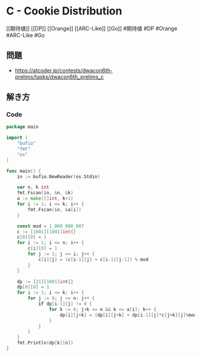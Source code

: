 # C - Cookie Distribution
[[期待値]] [[DP]] [[Orange]] [[ARC-Like]] [[Go]]
#期待値 #DP #Orange #ARC-Like #Go 

## 問題
- https://atcoder.jp/contests/dwacon6th-prelims/tasks/dwacon6th_prelims_c

## 解き方
### Code
```go
package main

import (
	"bufio"
	"fmt"
	"os"
)

func main() {
	in := bufio.NewReader(os.Stdin)

	var n, k int
	fmt.Fscan(in, &n, &k)
	a := make([]int, k+1)
	for i := 1; i <= k; i++ {
		fmt.Fscan(in, &a[i])
	}

	const mod = 1_000_000_007
	c := [1001][1001]int{}
	c[0][0] = 1
	for i := 1; i <= n; i++ {
		c[i][0] = 1
		for j := 1; j <= i; j++ {
			c[i][j] = (c[i-1][j] + c[i-1][j-1]) % mod
		}
	}

	dp := [21][1001]int{}
	dp[0][0] = 1
	for i := 1; i <= k; i++ {
		for j := 0; j <= n; j++ {
			if dp[i-1][j] != 0 {
				for k := 0; j+k <= n && k <= a[i]; k++ {
					dp[i][j+k] = (dp[i][j+k] + dp[i-1][j]*c[j+k][j]%mod*c[n-k][a[i]-k]%mod) % mod
				}
			}
		}
	}
	fmt.Println(dp[k][n])
}
```